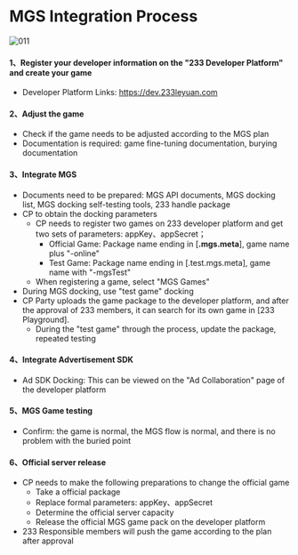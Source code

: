 # MGS Integration Process
![011](https://cdn.233xyx.com/1617260038872_690.png)

#### 1、Register your developer information on the "233 Developer Platform" and create your game
  - Developer Platform Links: https://dev.233leyuan.com

#### 2、Adjust the game
  - Check if the game needs to be adjusted according to the MGS plan
  - Documentation is required: game fine-tuning documentation, burying documentation

#### 3、Integrate MGS
  - Documents need to be prepared: MGS API documents, MGS docking list, MGS docking self-testing tools, 233 handle package
  - CP to obtain the docking parameters
    - CP needs to register two games on 233 developer platform and get two sets of parameters: appKey、appSecret；
      - Official Game: Package name ending in [**.mgs.meta**], game name plus "-online"
      - Test Game: Package name ending in [.test.mgs.meta], game name with "-mgsTest"
    - When registering a game, select "MGS Games"
  - During MGS docking, use "test game" docking
  - CP Party uploads the game package to the developer platform, and after the approval of 233 members, it can search for its own game in [233 Playground].
    - During the "test game" through the process, update the package, repeated testing

#### 4、Integrate Advertisement SDK
  - Ad SDK Docking: This can be viewed on the "Ad Collaboration" page of the developer platform

#### 5、MGS Game testing
  - Confirm: the game is normal, the MGS flow is normal, and there is no problem with the buried point

#### 6、Official server release
  - CP needs to make the following preparations to change the official game
    - Take a official package
    - Replace formal parameters: appKey、appSecret
    - Determine the official server capacity
    - Release the official MGS game pack on the developer platform
  - 233 Responsible members will push the game according to the plan after approval
